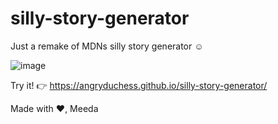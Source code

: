# silly-story-generator
Just a remake of MDNs silly story generator ☺

![image](https://github.com/AngryDuchess/silly-story-generator/assets/91345308/205b47e1-c1fb-4aea-bb9b-beeeb8c88e7b)

Try it! 👉
https://angryduchess.github.io/silly-story-generator/

Made with ❤, Meeda
